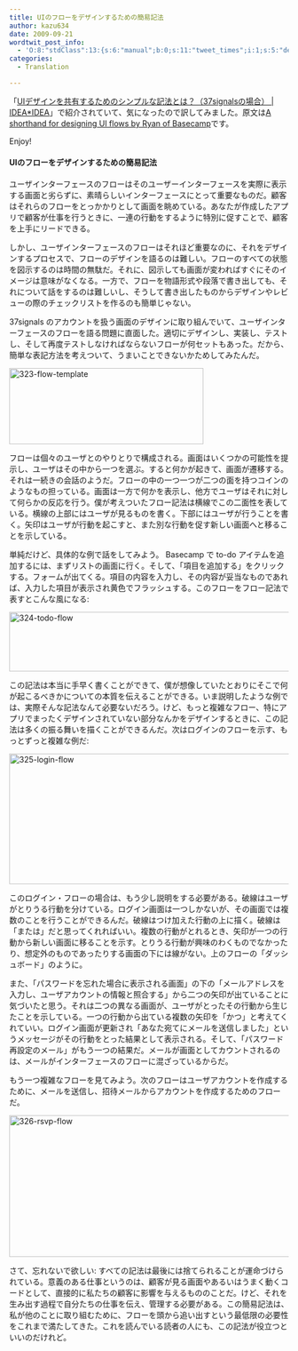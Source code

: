 ```yaml
---
title: UIのフローをデザインするための簡易記法
author: kazu634
date: 2009-09-21
wordtwit_post_info:
  - 'O:8:"stdClass":13:{s:6:"manual";b:0;s:11:"tweet_times";i:1;s:5:"delay";i:0;s:7:"enabled";i:1;s:10:"separation";s:2:"60";s:7:"version";s:3:"3.7";s:14:"tweet_template";b:0;s:6:"status";i:2;s:6:"result";a:0:{}s:13:"tweet_counter";i:2;s:13:"tweet_log_ids";a:1:{i:0;i:4793;}s:9:"hash_tags";a:0:{}s:8:"accounts";a:1:{i:0;s:7:"kazu634";}}'
categories:
  - Translation

---
```

<div class="section">
<p>
    「<a href="http://www.ideaxidea.com/archives/2009/09/shorthand_for_ui_flows.html" onclick="__gaTracker('send', 'event', 'outbound-article', 'http://www.ideaxidea.com/archives/2009/09/shorthand_for_ui_flows.html', 'UIデザインを共有するためのシンプルな記法とは？（37signalsの場合） | IDEA*IDEA');" target="_blank">UIデザインを共有するためのシンプルな記法とは？（37signalsの場合） | IDEA*IDEA</a>」で紹介されていて、気になったので訳してみました。原文は<a href="http://37signals.com/svn/posts/1926-a-shorthand-for-designing-ui-flows" onclick="__gaTracker('send', 'event', 'outbound-article', 'http://37signals.com/svn/posts/1926-a-shorthand-for-designing-ui-flows', 'A shorthand for designing UI flows by Ryan of Basecamp');" target="_blank">A shorthand for designing UI flows by Ryan of Basecamp</a>です。
</p>
  
<p>
    Enjoy!
</p>
  
<h4>
    UIのフローをデザインするための簡易記法
</h4>
  
<p>
    ユーザインターフェースのフローはそのユーザーインターフェースを実際に表示する画面と劣らずに、素晴らしいインターフェースにとって重要なものだ。顧客はそれらのフローをとっかかりとして画面を眺めている。あなたが作成したアプリで顧客が仕事を行うときに、一連の行動をするように特別に促すことで、顧客を上手にリードできる。
</p>
  
<p>
    しかし、ユーザインターフェースのフローはそれほど重要なのに、それをデザインするプロセスで、フローのデザインを語るのは難しい。フローのすべての状態を図示するのは時間の無駄だ。それに、図示しても画面が変わればすぐにそのイメージは意味がなくなる。一方で、フローを物語形式や段落で書き出しても、それについて話をするのは難しいし、そうして書き出したものからデザインやレビューの際のチェックリストを作るのも簡単じゃない。
</p>
  
<p>
    37signals のアカウントを扱う画面のデザインに取り組んでいて、ユーザインターフェースのフローを語る問題に直面した。適切にデザインし、実装し、テストし、そして再度テストしなければならないフローが何セットもあった。だから、簡単な表記方法を考えついて、うまいことできないかためしてみたんだ。
</p>
  
<p>
<a href="http://www.flickr.com/photos/42332031@N02/3941161952/" onclick="__gaTracker('send', 'event', 'outbound-article', 'http://www.flickr.com/photos/42332031@N02/3941161952/', '');" title="323-flow-template by kazu634, on Flickr"><img width="350" alt="323-flow-template" src="http://farm3.static.flickr.com/2564/3941161952_4afec1a32a_o.png" height="137" /></a>
</p>
  
<p>
    フローは個々のユーザとのやりとりで構成される。画面はいくつかの可能性を提示し、ユーザはその中から一つを選ぶ。すると何かが起きて、画面が遷移する。それは一続きの会話のようだ。フローの中の一つ一つが二つの面を持つコインのようなもの担っている。画面は一方で何かを表示し、他方でユーザはそれに対して何らかの反応を行う。僕が考えついたフロー記法は横線でこの二面性を表している。横線の上部にはユーザが見るものを書く。下部にはユーザが行うことを書く。矢印はユーザが行動を起こすと、また別な行動を促す新しい画面へと移ることを示している。
</p>
  
<p>
    単純だけど、具体的な例で話をしてみよう。 Basecamp で to-do アイテムを追加するには、まずリストの画面に行く。そして、「項目を追加する」をクリックする。フォームが出てくる。項目の内容を入力し、その内容が妥当なものであれば、入力した項目が表示され黄色でフラッシュする。このフローをフロー記法で表すとこんな風になる:
</p>
  
<p>
<a href="http://www.flickr.com/photos/42332031@N02/3940382629/" onclick="__gaTracker('send', 'event', 'outbound-article', 'http://www.flickr.com/photos/42332031@N02/3940382629/', '');" title="324-todo-flow by kazu634, on Flickr"><img width="530" alt="324-todo-flow" src="http://farm3.static.flickr.com/2552/3940382629_6d4a5be180_o.png" height="107" /></a>
</p>
  
<p>
    この記法は本当に手早く書くことができて、僕が想像していたとおりにそこで何が起こるべきかについての本質を伝えることができる。いま説明したような例では、実際そんな記法なんて必要ないだろう。けど、もっと複雑なフロー、特にアプリでまったくデザインされていない部分なんかをデザインするときに、この記法は多くの振る舞いを描くことができるんだ。次はログインのフローを示す、もっとずっと複雑な例だ:
</p>
  
<p>
<a href="http://www.flickr.com/photos/42332031@N02/3941162050/" onclick="__gaTracker('send', 'event', 'outbound-article', 'http://www.flickr.com/photos/42332031@N02/3941162050/', '');" title="325-login-flow by kazu634, on Flickr"><img width="530" alt="325-login-flow" src="http://farm4.static.flickr.com/3444/3941162050_ff63d9b583_o.png" height="235" /></a>
</p>
  
<p>
    このログイン・フローの場合は、もう少し説明をする必要がある。破線はユーザがとりうる行動を分けている。ログイン画面は一つしかないが、その画面では複数のことを行うことができるんだ。破線はつけ加えた行動の上に描く。破線は「または」だと思ってくれればいい。複数の行動がとれるとき、矢印が一つの行動から新しい画面に移ることを示す。とりうる行動が興味のわくものでなかったり、想定外のものであったりする画面の下には線がない。上のフローの「ダッシュボード」のように。
</p>
  
<p>
    また、「パスワードを忘れた場合に表示される画面」の下の「メールアドレスを入力し、ユーザアカウントの情報と照合する」から二つの矢印が出ていることに気づいたと思う。それは二つの異なる画面が、ユーザがとったその行動から生じたことを示している。一つの行動から出ている複数の矢印を「かつ」と考えてくれていい。ログイン画面が更新され「あなた宛てにメールを送信しました」というメッセージがその行動をとった結果として表示される。そして、「パスワード再設定のメール」がもう一つの結果だ。メールが画面としてカウントされるのは、メールがインターフェースのフローに混ざっているからだ。
</p>
  
<p>
    もう一つ複雑なフローを見てみよう。次のフローはユーザアカウントを作成するために、メールを送信し、招待メールからアカウントを作成するためのフローだ。
</p>
  
<p>
<a href="http://www.flickr.com/photos/42332031@N02/3940382747/" onclick="__gaTracker('send', 'event', 'outbound-article', 'http://www.flickr.com/photos/42332031@N02/3940382747/', '');" title="326-rsvp-flow by kazu634, on Flickr"><img width="530" alt="326-rsvp-flow" src="http://farm4.static.flickr.com/3422/3940382747_c7e42e1a83_o.png" height="255" /></a>
</p>
  
<p>
    さて、忘れないで欲しい: すべての記法は最後には捨てられることが運命づけられている。意義のある仕事というのは、顧客が見る画面やあるいはうまく動くコードとして、直接的に私たちの顧客に影響を与えるもののことだ。けど、それを生み出す過程で自分たちの仕事を伝え、管理する必要がある。この簡易記法は、私が他のことに取り組むために、フローを頭から追い出すという最低限の必要性をこれまで満たしてきた。これを読んでいる読者の人にも、この記法が役立つといいのだけれど。
</p>
</div>
